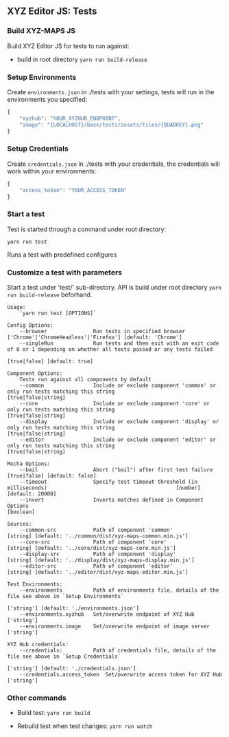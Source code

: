 ## XYZ Editor JS: Tests

### Build XYZ-MAPS JS

Build XYZ Editor JS for tests to run against:

* build in root directory `yarn run build-release`

### Setup Environments

Create `environments.json` in ./tests with your settings, tests will run in the environments you specified:
```javascript
{
    "xyzhub": "YOUR_XYZHUB_ENDPOINT",
    "image": "{LOCALHOST}/base/tests/assets/tiles/{QUADKEY}.png"
}
```

### Setup Credentials

Create `credentials.json` in ./tests with your credentials, the credentials will work within your environments:
```javascript
{
    "access_token": "YOUR_ACCESS_TOKEN"
}
```

### Start a test

Test is started through a command under root directory:
   ```
   yarn run test
   ```
Runs a test with predefined configures

### Customize a test with parameters

Start a test under 'test/' sub-directory. API is build under root directory `yarn run build-release` beforhand.

    Usage:
        `yarn run test [OPTIONS]`

    Config Options:
        --browser               Run tests in specified browser                           ['Chrome'|'ChromeHeadless'|'Firefox'] [default: 'Chrome']
        --singleRun             Run tests and then exit with an exit code of 0 or 1 depending on whether all tests passed or any tests failed
                                                                                                                      [true|false] [default: true]

    Component Options:
        Tests run against all components by default
        --common                Include or exclude component 'common' or only run tests matching this string                    [true|false|string]
        --core                  Include or exclude component 'core' or only run tests matching this string                      [true|false|string]
        --display               Include or exclude component 'display' or only run tests matching this string                   [true|false|string]
        --editor                Include or exclude component 'editor' or only run tests matching this string                    [true|false|string]

    Mocha Options:
        --bail                  Abort ("bail") after first test failure                                               [true|false] [default: false]
        --timeout               Specify test timeout threshold (in milliseconds)                                          [number] [default: 20000]
        --invert                Inverts matches defined in Component Options                                                              [boolean]

    Sources:
        --common-src            Path of component 'common'                              [string] [default: '../common/dist/xyz-maps-common.min.js']
        --core-src              Path of component 'core'                                    [string] [default: '../core/dist/xyz-maps-core.min.js']
        --display-src           Path of component 'display'                           [string] [default: '../display/dist/xyz-maps-display.min.js']
        --editor-src            Path of component 'editor'                              [string] [default: '../editor/dist/xyz-maps-editor.min.js']
    
    Test Environments:
        --environments          Path of environments file, details of the file see above in `Setup Environments`  
                                                                                                        ['string'] [default: './environments.json']
        --environments.xyzhub   Set/overwrite endpoint of XYZ Hub                                                                        ['string']
        --environments.image    Set/overwrite endpoint of image server                                                                   ['string']
                                         
    XYZ Hub credentials:
        --credentials:          Path of credentials file, details of the file see above in `Setup Credentials`
                                                                                                         ['string'] [default: './credentials.json']
        --credentials.access_token  Set/overwrite access token for XYZ Hub                                                               ['string']

### Other commands

  * Build test: `yarn run build`

  * Rebuild test when test changes: `yarn run watch`